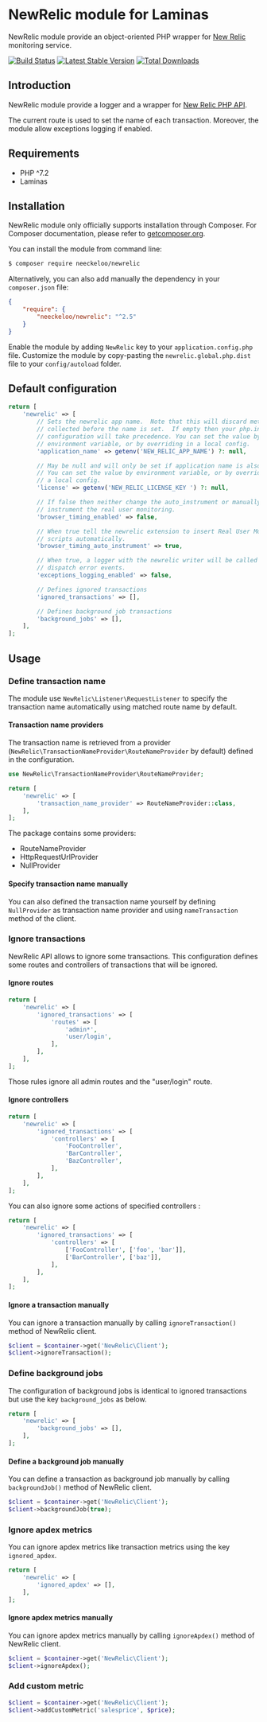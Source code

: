 NewRelic module for Laminas
==================================

NewRelic module provide an object-oriented PHP wrapper for [New Relic](http://newrelic.com/) monitoring service.

[![Build Status](https://img.shields.io/travis/neeckeloo/NewRelic.svg?style=flat)](http://travis-ci.org/neeckeloo/NewRelic)
[![Latest Stable Version](http://img.shields.io/packagist/v/neeckeloo/NewRelic.svg?style=flat)](https://packagist.org/packages/neeckeloo/NewRelic)
[![Total Downloads](http://img.shields.io/packagist/dt/neeckeloo/NewRelic.svg?style=flat)](https://packagist.org/packages/neeckeloo/newrelic)

Introduction
------------

NewRelic module provide a logger and a wrapper for [New Relic PHP API](https://newrelic.com/docs/php/the-php-api).

The current route is used to set the name of each transaction. Moreover, the module allow exceptions logging if enabled.

Requirements
------------

* PHP ^7.2
* Laminas

Installation
------------

NewRelic module only officially supports installation through Composer. For Composer documentation, please refer to
[getcomposer.org](http://getcomposer.org/).

You can install the module from command line:
```sh
$ composer require neeckeloo/newrelic
```

Alternatively, you can also add manually the dependency in your `composer.json` file:
```json
{
    "require": {
        "neeckeloo/newrelic": "^2.5"
    }
}
```

Enable the module by adding `NewRelic` key to your `application.config.php` file. Customize the module by copy-pasting
the `newrelic.global.php.dist` file to your `config/autoload` folder.

Default configuration
---------------------

```php
return [
    'newrelic' => [
        // Sets the newrelic app name.  Note that this will discard metrics
        // collected before the name is set.  If empty then your php.ini
        // configuration will take precedence. You can set the value by
        // environment variable, or by overriding in a local config.
        'application_name' => getenv('NEW_RELIC_APP_NAME') ?: null,

        // May be null and will only be set if application name is also given.
        // You can set the value by environment variable, or by overriding in 
        // a local config.
        'license' => getenv('NEW_RELIC_LICENSE_KEY ') ?: null,

        // If false then neither change the auto_instrument or manually
        // instrument the real user monitoring.
        'browser_timing_enabled' => false,

        // When true tell the newrelic extension to insert Real User Monitoring
        // scripts automatically.
        'browser_timing_auto_instrument' => true,

        // When true, a logger with the newrelic writer will be called for
        // dispatch error events.
        'exceptions_logging_enabled' => false,

        // Defines ignored transactions
        'ignored_transactions' => [],

        // Defines background job transactions
        'background_jobs' => [],
    ],
];
```

Usage
-----

### Define transaction name

The module use `NewRelic\Listener\RequestListener` to specify the transaction name automatically using matched route name by default.

#### Transaction name providers

The transaction name is retrieved from a provider (`NewRelic\TransactionNameProvider\RouteNameProvider` by default) defined in the configuration.

```php
use NewRelic\TransactionNameProvider\RouteNameProvider;

return [
    'newrelic' => [
        'transaction_name_provider' => RouteNameProvider::class,
    ],
];
```

The package contains some providers:

- RouteNameProvider
- HttpRequestUrlProvider
- NullProvider

#### Specify transaction name manually

You can also defined the transaction name yourself by defining `NullProvider` as transaction name provider and using `nameTransaction` method of the client.

### Ignore transactions

NewRelic API allows to ignore some transactions. This configuration defines some routes and controllers of transactions that will be ignored.

#### Ignore routes

```php
return [
    'newrelic' => [
        'ignored_transactions' => [
            'routes' => [
                'admin*',
                'user/login',
            ],
        ],
    ],
];
```

Those rules ignore all admin routes and the "user/login" route.

#### Ignore controllers

```php
return [
    'newrelic' => [
        'ignored_transactions' => [
            'controllers' => [
                'FooController',
                'BarController',
                'BazController',
            ],
        ],
    ],
];
```

You can also ignore some actions of specified controllers :

```php
return [
    'newrelic' => [
        'ignored_transactions' => [
            'controllers' => [
                ['FooController', ['foo', 'bar']],
                ['BarController', ['baz']],
            ],
        ],
    ],
];
```

#### Ignore a transaction manually

You can ignore a transaction manually by calling ```ignoreTransaction()``` method of NewRelic client.

```php
$client = $container->get('NewRelic\Client');
$client->ignoreTransaction();
```

### Define background jobs

The configuration of background jobs is identical to ignored transactions but use the key ```background_jobs``` as below.

```php
return [
    'newrelic' => [
        'background_jobs' => [],
    ],
];
```

#### Define a background job manually

You can define a transaction as background job manually by calling ```backgroundJob()``` method of NewRelic client.

```php
$client = $container->get('NewRelic\Client');
$client->backgroundJob(true);
```

### Ignore apdex metrics

You can ignore apdex metrics like transaction metrics using the key ```ignored_apdex```.

```php
return [
    'newrelic' => [
        'ignored_apdex' => [],
    ],
];
```

#### Ignore apdex metrics manually

You can ignore apdex metrics manually by calling ```ignoreApdex()``` method of NewRelic client.

```php
$client = $container->get('NewRelic\Client');
$client->ignoreApdex();
```

### Add custom metric

```php
$client = $container->get('NewRelic\Client');
$client->addCustomMetric('salesprice', $price);
```
